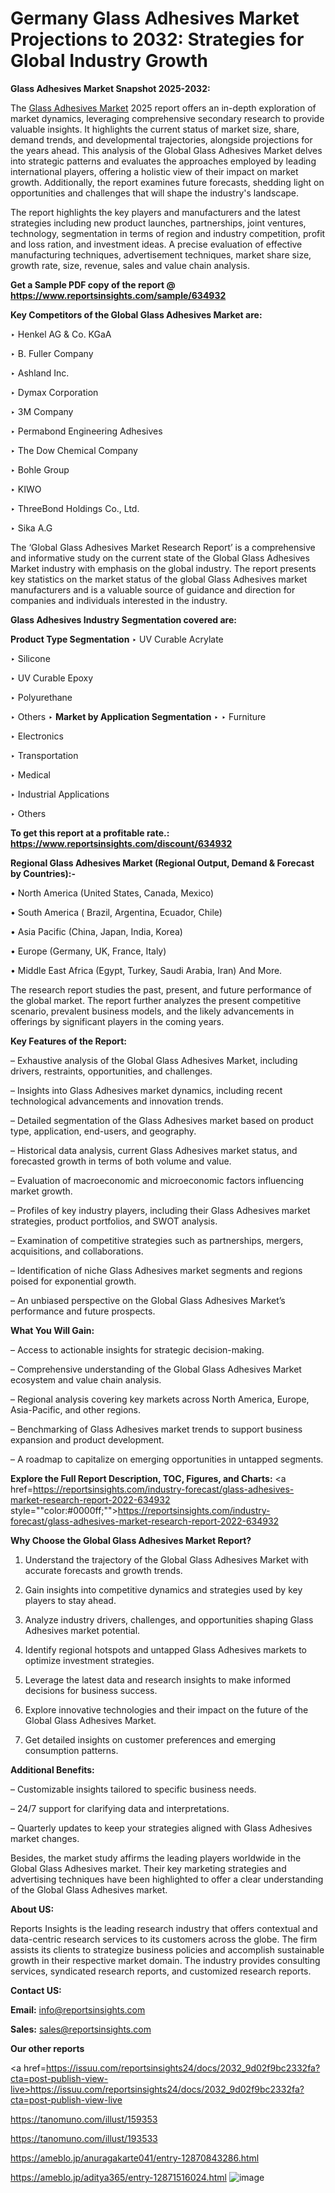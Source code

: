 # Germany Glass Adhesives Market Projections to 2032: Strategies for Global Industry Growth

<strong>Glass Adhesives Market Snapshot 2025-2032:</strong>

The <a href=https://www.reportsinsights.com/sample/634932>Glass Adhesives Market</a> 2025 report offers an in-depth exploration of market dynamics, leveraging comprehensive secondary research to provide valuable insights. It highlights the current status of market size, share, demand trends, and developmental trajectories, alongside projections for the years ahead. This analysis of the Global Glass Adhesives Market delves into strategic patterns and evaluates the approaches employed by leading international players, offering a holistic view of their impact on market growth. Additionally, the report examines future forecasts, shedding light on opportunities and challenges that will shape the industry's landscape.

The report highlights the key players and manufacturers and the latest strategies including new product launches, partnerships, joint ventures, technology, segmentation in terms of region and industry competition, profit and loss ration, and investment ideas. A precise evaluation of effective manufacturing techniques, advertisement techniques, market share size, growth rate, size, revenue, sales and value chain analysis.

<strong>Get a Sample PDF copy of the report @ <a href=https://www.reportsinsights.com/sample/634932 style=color:#0000ff;>https://www.reportsinsights.com/sample/634932</a></strong>

<strong>Key Competitors of the Global Glass Adhesives Market are:</strong>

‣ Henkel AG & Co. KGaA

‣ B. Fuller Company

‣ Ashland Inc.

‣ Dymax Corporation

‣ 3M Company

‣ Permabond Engineering Adhesives

‣ The Dow Chemical Company

‣ Bohle Group

‣ KIWO

‣ ThreeBond Holdings Co., Ltd.

‣ Sika A.G

The ‘Global Glass Adhesives Market Research Report’ is a comprehensive and informative study on the current state of the Global Glass Adhesives Market industry with emphasis on the global industry. The report presents key statistics on the market status of the global Glass Adhesives market manufacturers and is a valuable source of guidance and direction for companies and individuals interested in the industry.

<strong>Glass Adhesives Industry Segmentation covered are:</strong>

<strong>Product Type Segmentation</strong>
‣
UV Curable Acrylate

‣ Silicone

‣ UV Curable Epoxy

‣ Polyurethane

‣ Others
‣ 
<strong>Market by Application Segmentation</strong>
‣
‣  Furniture

‣ Electronics

‣ Transportation

‣ Medical

‣ Industrial Applications

‣ Others

<strong>To get this report at a profitable rate.: <a href=https://www.reportsinsights.com/discount/634932 style=color:#0000ff;>https://www.reportsinsights.com/discount/634932</a></strong>

<strong>Regional Glass Adhesives Market (Regional Output, Demand &amp; Forecast by Countries):-</strong>

• North America (United States, Canada, Mexico)

• South America ( Brazil, Argentina, Ecuador, Chile)

• Asia Pacific (China, Japan, India, Korea)

• Europe (Germany, UK, France, Italy)

• Middle East Africa (Egypt, Turkey, Saudi Arabia, Iran) And More.

The research report studies the past, present, and future performance of the global market. The report further analyzes the present competitive scenario, prevalent business models, and the likely advancements in offerings by significant players in the coming years.

<strong>Key Features of the Report:</strong>

– Exhaustive analysis of the Global Glass Adhesives Market, including drivers, restraints, opportunities, and challenges.

– Insights into Glass Adhesives market dynamics, including recent technological advancements and innovation trends.

– Detailed segmentation of the Glass Adhesives market based on product type, application, end-users, and geography.

– Historical data analysis, current Glass Adhesives market status, and forecasted growth in terms of both volume and value.

– Evaluation of macroeconomic and microeconomic factors influencing market growth.

– Profiles of key industry players, including their Glass Adhesives market strategies, product portfolios, and SWOT analysis.

– Examination of competitive strategies such as partnerships, mergers, acquisitions, and collaborations.

– Identification of niche Glass Adhesives market segments and regions poised for exponential growth.

– An unbiased perspective on the Global Glass Adhesives Market’s performance and future prospects.

<strong>What You Will Gain:</strong>

– Access to actionable insights for strategic decision-making.

– Comprehensive understanding of the Global Glass Adhesives Market ecosystem and value chain analysis.

– Regional analysis covering key markets across North America, Europe, Asia-Pacific, and other regions.

– Benchmarking of Glass Adhesives market trends to support business expansion and product development.

– A roadmap to capitalize on emerging opportunities in untapped segments.

<strong>Explore the Full Report Description, TOC, Figures, and Charts:</strong>
<a href=https://reportsinsights.com/industry-forecast/glass-adhesives-market-research-report-2022-634932 style=""color:#0000ff;"">https://reportsinsights.com/industry-forecast/glass-adhesives-market-research-report-2022-634932</a>

<strong>Why Choose the Global Glass Adhesives Market Report?</strong>

1. Understand the trajectory of the Global Glass Adhesives Market with accurate forecasts and growth trends.

2. Gain insights into competitive dynamics and strategies used by key players to stay ahead.

3. Analyze industry drivers, challenges, and opportunities shaping Glass Adhesives market potential.

4. Identify regional hotspots and untapped Glass Adhesives markets to optimize investment strategies.

5. Leverage the latest data and research insights to make informed decisions for business success.

6. Explore innovative technologies and their impact on the future of the Global Glass Adhesives Market.

7. Get detailed insights on customer preferences and emerging consumption patterns.

<strong>Additional Benefits:</strong>

– Customizable insights tailored to specific business needs.

– 24/7 support for clarifying data and interpretations.

– Quarterly updates to keep your strategies aligned with Glass Adhesives market changes.

Besides, the market study affirms the leading players worldwide in the Global Glass Adhesives market. Their key marketing strategies and advertising techniques have been highlighted to offer a clear understanding of the Global Glass Adhesives market.

<strong><strong>About US</strong>:</strong>

Reports Insights is the leading research industry that offers contextual and data-centric research services to its customers across the globe. The firm assists its clients to strategize business policies and accomplish sustainable growth in their respective market domain. The industry provides consulting services, syndicated research reports, and customized research reports.

<strong>Contact US:</strong>

<p class=><b>Email:</b> <a href=mailto:info@reportsinsights.com>info@reportsinsights.com</a></p>
<p class=><b>Sales:</b> <a href=mailto:sales@reportsinsights.com>sales@reportsinsights.com</a></p>

<strong>Our other reports</strong>

<a href=https://issuu.com/reportsinsights24/docs/2032_9d02f9bc2332fa?cta=post-publish-view-live>https://issuu.com/reportsinsights24/docs/2032_9d02f9bc2332fa?cta=post-publish-view-live</a>

<a href=https://tanomuno.com/illust/159353>https://tanomuno.com/illust/159353</a>

<a href=https://tanomuno.com/illust/193533>https://tanomuno.com/illust/193533</a>

<a href=https://ameblo.jp/anuragakarte041/entry-12870843286.html>https://ameblo.jp/anuragakarte041/entry-12870843286.html</a>

<a href=https://ameblo.jp/aditya365/entry-12871516024.html>https://ameblo.jp/aditya365/entry-12871516024.html</a>
![image](https://github.com/user-attachments/assets/80504396-041c-4687-9913-093e110aec83)
